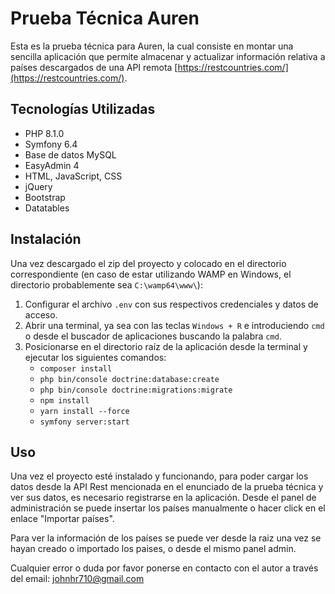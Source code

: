 # Prueba Técnica Auren

Esta es la prueba técnica para Auren, la cual consiste en montar una sencilla aplicación que permite almacenar y actualizar información relativa a países descargados de una API remota [https://restcountries.com/](https://restcountries.com/).

## Tecnologías Utilizadas

- PHP 8.1.0
- Symfony 6.4
- Base de datos MySQL
- EasyAdmin 4
- HTML, JavaScript, CSS
- jQuery
- Bootstrap
- Datatables

## Instalación

Una vez descargado el zip del proyecto y colocado en el directorio correspondiente (en caso de estar utilizando WAMP en Windows, el directorio probablemente sea `C:\wamp64\www\`):

1. Configurar el archivo `.env` con sus respectivos credenciales y datos de acceso.
2. Abrir una terminal, ya sea con las teclas `Windows + R` e introduciendo `cmd` o desde el buscador de aplicaciones buscando la palabra `cmd`.
3. Posicionarse en el directorio raíz de la aplicación desde la terminal y ejecutar los siguientes comandos:
    - `composer install`
    - `php bin/console doctrine:database:create`
    - `php bin/console doctrine:migrations:migrate`
    - `npm install`
    - `yarn install --force`
    - `symfony server:start`

## Uso

Una vez el proyecto esté instalado y funcionando, para poder cargar los datos desde la API Rest mencionada en el enunciado de la prueba técnica y ver sus datos, es necesario registrarse en la aplicación. Desde el panel de administración se puede insertar los países manualmente o hacer click en el enlace "Importar países".

Para ver la información de los países se puede ver desde la raiz una vez se hayan creado o importado los paises, o desde el mismo panel admin.

Cualquier error o duda por favor ponerse en contacto con el autor a través del email: johnhr710@gmail.com

